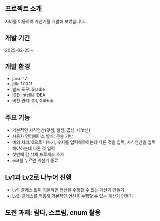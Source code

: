 ## 프로젝트 소개
자바를 이용하여 계산기를 개발해 보았습니다.


## 개발 기간
2025-02-25 ~


## 개발 환경
- java: 17
- jdk: 17.0.11
- 빌드 도구: Gradle
- IDE: IntelliJ IDEA
- 버전 관리: Git, GitHub
  

## 주요 기능
- 기본적인 사칙연산(덧셈, 뺄셈, 곱셈, 나눗셈)
- 사용자 인터페이스 방식: 콘솔 기반
- 예외 처리: 0으로 나누기, 숫자를 입력해야하는데 다른 것을 입력, 사칙연산을 입력해야하는데 다른 것 입력
- 첫번째 값 삭제 프로세스 추가
- exit를 누르면 계산기 종료


## Lv1과 Lv2로 나누어 진행
- Lv1: 클래스 없이 기본적인 연산을 수행할 수 있는 계산기 만들기
- Lv2: 클래스를 적용해 기본적인 연산을 수행할 수 있는 계산기 만들기


## 도전 과제: 람다, 스트림, enum 활용
